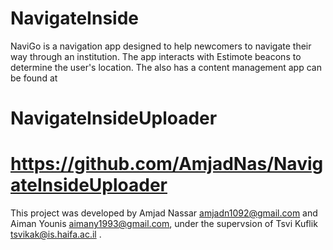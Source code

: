# NavigateInside

NaviGo is a navigation app designed to help newcomers to navigate their way through an institution. 
The app interacts with Estimote beacons to determine the user's location.
The also has a content management app can be found at 
# NavigateInsideUploader
# https://github.com/AmjadNas/NavigateInsideUploader
This project was developed by Amjad Nassar amjadn1092@gmail.com
and 
Aiman Younis aimany1993@gmail.com, 
under the supervsion of Tsvi Kuflik tsvikak@is.haifa.ac.il .
